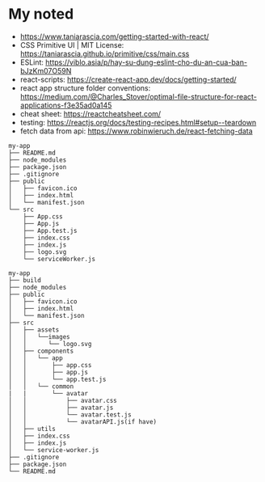 # My noted
- https://www.taniarascia.com/getting-started-with-react/
- CSS Primitive UI | MIT License: https://taniarascia.github.io/primitive/css/main.css
- ESLint: https://viblo.asia/p/hay-su-dung-eslint-cho-du-an-cua-ban-bJzKm07O59N
- react-scripts: https://create-react-app.dev/docs/getting-started/
- react app structure folder conventions: https://medium.com/@Charles_Stover/optimal-file-structure-for-react-applications-f3e35ad0a145
- cheat sheet: https://reactcheatsheet.com/
- testing: https://reactjs.org/docs/testing-recipes.html#setup--teardown
- fetch data from api: https://www.robinwieruch.de/react-fetching-data
```
my-app
├── README.md
├── node_modules
├── package.json
├── .gitignore
├── public
│   ├── favicon.ico
│   ├── index.html
│   └── manifest.json
└── src
    ├── App.css
    ├── App.js
    ├── App.test.js
    ├── index.css
    ├── index.js
    ├── logo.svg
    └── serviceWorker.js
```
```$xslt
my-app
├── build
├── node_modules
├── public
│   ├── favicon.ico
│   ├── index.html
│   └── manifest.json
├── src
│   ├── assets
│   │   └──images
│   │      └── logo.svg
│   ├── components
│   │   └── app
│   │       ├── app.css
│   │       ├── app.js
│   │       └── app.test.js
│   │   └── common
|   |       └── avatar
│   │           ├── avatar.css
│   │           ├── avatar.js
│   │           └── avatar.test.js
│   │           └── avatarAPI.js(if have)
│   ├── utils
│   ├── index.css
│   ├── index.js
│   └── service-worker.js
├── .gitignore
├── package.json
└── README.md
```